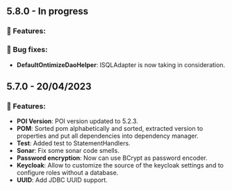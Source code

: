 ## 5.8.0 - In progress
### 🚀 Features:
### 🔧 Bug fixes:
* **DefaultOntimizeDaoHelper**: ISQLAdapter is now taking in consideration.
## 5.7.0 - 20/04/2023
### 🚀 Features:
* **POI Version**: POI version updated to 5.2.3.
* **POM**: Sorted pom alphabetically and sorted, extracted version to properties and put all dependencies into dependency manager.
* **Test**: Added test to StatementHandlers.
* **Sonar**: Fix some sonar code smells.
* **Password encryption**: Now can use BCrypt as password encoder.
* **Keycloak**: Allow to customize the source of the keycloak settings and to configure roles without a database.
* **UUID**: Add JDBC UUID support.
<!-- ### 🔧 Bug fixes: -->
